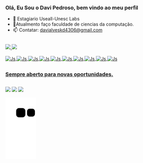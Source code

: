 ### Olá, Eu Sou o Davi Pedroso, bem vindo ao meu perfil

- 🔭 Estagiario Useall-Unesc Labs
- 🌱Atualmento faço faculdade de ciencias da computação.
- 📫 Contatar: davialveskd4306@gmail.com
##
<div align="left">
  <a href="https://github.com/ODaviPedroso">
  <img height="170px"  src="https://github-readme-stats.vercel.app/api?username=ODaviPedroso&show_icons=true&theme=dracula&include_all_commits=true&count_private=true"/>
  <img height="170px"  src="https://github-readme-stats.vercel.app/api/top-langs/?username=ODaviPedroso&layout=compact&langs_count=7&theme=dracula"/>
</div>
<div style="display: inline_block"><br>
  <img align="center" alt="Js" height="30" width="40" src="https://cdn.jsdelivr.net/gh/devicons/devicon/icons/mysql/mysql-original.svg"/>
  <img align="center" alt="Js" height="30" width="40" src="https://cdn.jsdelivr.net/gh/devicons/devicon/icons/visualstudio/visualstudio-plain.svg"/>
  <img align="center" alt="Js" height="30" width="40" src="https://cdn.jsdelivr.net/gh/devicons/devicon/icons/docker/docker-plain.svg"/>
  <img align="center" alt="Js" height="30" width="40" src="https://cdn.jsdelivr.net/gh/devicons/devicon/icons/typescript/typescript-original.svg"/>
  <img align="center" alt="Js" height="30" width="40" src="https://cdn.jsdelivr.net/gh/devicons/devicon/icons/react/react-original.svg"/>
  <img align="center" alt="Js" height="30" width="40" src="https://cdn.jsdelivr.net/gh/devicons/devicon/icons/csharp/csharp-original.svg"/>
  <img align="center" alt="Js" height="30" width="40" src="https://cdn.jsdelivr.net/gh/devicons/devicon/icons/c/c-line.svg"/>
  <img align="center" alt="Js" height="30" width="40" src="https://cdn.jsdelivr.net/gh/devicons/devicon/icons/html5/html5-original.svg" />
  <img align="center" alt="Js" height="30" width="40"src="https://cdn.jsdelivr.net/gh/devicons/devicon/icons/javascript/javascript-original.svg"/>
  <img align="center" alt="Js" height="30" width="40"  src="https://cdn.jsdelivr.net/gh/devicons/devicon/icons/css3/css3-original.svg" />
</div>

##
### Sempre aberto para novas oportunidades.
##
<div>
  <a href="https://instagram.com/o_davi_pedroso" target="_blank"><img src="https://img.shields.io/badge/-Instagram-%23E4405F?style=for-the-badge&logo=instagram&logoColor=white" target="_blank"></a>
  <a href = "mailto:davialveskd4306@gmail.com"><img src="https://img.shields.io/badge/-Gmail-%23333?style=for-the-badge&logo=gmail&logoColor=white" target="_blank"></a>
   <a href="https://www.linkedin.com/in/davi-alves-66765820b/" target="_blank"><img src="https://img.shields.io/badge/-LinkedIn-%230077B5?style=for-the-badge&logo=linkedin&logoColor=white" target="_blank"></a> 
   
 ![snake gif](https://github.com/ODaviPedroso/ODaviPedroso/blob/output/github-contribution-grid-snake.svg)
    
</div>

